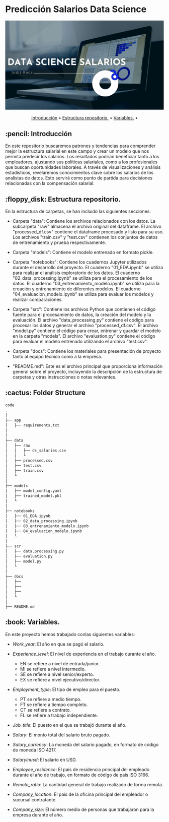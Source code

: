 # Predicción Salarios Data Science

![portada](Data/Portada2.jpg)

<p align="center">
  <a href="#Introducción">Introducción</a> •
  <a href="#Estructura-repositorio.">Estructura repositorio.</a> •
  <a href="#Variables.">Variables.</a> •
</p>  



<h2 id="Introducción"> :pencil: Introducción</h2>

En este repositorio buscaremos patrones y tendencias para comprender mejor la estructura salarial en este campo y crear un modelo que nos permita predecir los salarios. Los resultados podrían beneficiar tanto a los empleadores, ajustando sus políticas salariales, como a los profesionales que buscan oportunidades laborales. A través de visualizaciones y análisis estadísticos, revelaremos conocimientos clave sobre los salarios de los analistas de datos. Esto servirá como punto de partida para decisiones relacionadas con la compensación salarial.



<h2 id="Estructura-repositorio."> :floppy_disk: Estructura repositorio.</h2>

En la estructura de carpetas, se han incluido las siguientes secciones:

- Carpeta "data": Contiene los archivos relacionados con los datos. La subcarpeta "raw" almacena el archivo original del dataframe. El archivo "processed_df.csv" contiene el dataframe procesado y listo para su uso. Los archivos "train.csv" y "test.csv" contienen los conjuntos de datos de entrenamiento y prueba respectivamente.

- Carpeta "models": Contiene el modelo entrenado en formato pickle.

- Carpeta "notebooks": Contiene los cuadernos Jupyter utilizados durante el desarrollo del proyecto. El cuaderno "01_EDA.ipynb" se utiliza para realizar el análisis exploratorio de los datos. El cuaderno "02_data_processing.ipynb" se utiliza para el procesamiento de los datos. El cuaderno "03_entrenamiento_modelo.ipynb" se utiliza para la creación y entrenamiento de diferentes modelos. El cuaderno "04_evaluacion_modelo.ipynb" se utiliza para evaluar los modelos y realizar comparaciones.

- Carpeta "src": Contiene los archivos Python que contienen el código fuente para el procesamiento de datos, la creación del modelo y la evaluación. El archivo "data_processing.py" contiene el código para procesar los datos y generar el archivo "processed_df.csv". El archivo "model.py" contiene el código para crear, entrenar y guardar el modelo en la carpeta "models". El archivo "evaluation.py" contiene el código para evaluar el modelo entrenado utilizando el archivo "test.csv".

- Carpeta "docs": Contiene los materiales para presentación de proyecto tanto al equipo técnico como a la empresa.

- "README.md": Este es el archivo principal que proporciona información general sobre el proyecto, incluyendo la descripción de la estructura de carpetas y otras instrucciones o notas relevantes.

<h2 id="folder-structure"> :cactus: Folder Structure</h2>

    code
    .
    │
    ├── app
    │   ├── requirements.txt
    │
    │
    ├── data
    │   ├── raw
    │   │   ├── ds_salaries.csv
    │   │   └
    │   ├── processed.csv
    │   ├── test.csv
    │   ├── train.csv
    │   └
    │
    ├── models
    │   ├── model_config.yaml
    │   ├── trained_model.pkl
    │   └
    │
    ├── notebooks
    │   ├── 01_EDA.ipynb
    │   ├── 02_data_processing.ipynb  
    │   ├── 03_entrenamiento_modelo.ipynb
    │   ├── 04_evaluacion_modelo.ipynb
    │   └
    │ 
    ├── scr
    │   ├── data.processing.py
    │   ├── evaluation.py
    │   ├── model.py
    │   └    
    │  
    ├── docs 
    │   ├── 
    │   ├── 
    │   ├──
    │   └  
    │ 
    ├── README.md


<h2 id="Variables."> :book: Variables.</h2>

En este proyecto hemos trabajado conlas siguientes variables:

- *Work_year*: El año en que se pagó el salario.

- *Experience_level*: El nivel de experiencia en el trabajo durante el año.

    - EN se refiere a nivel de entrada/junior.
    - MI se refiere a nivel intermedio.
    - SE se refiere a nivel senior/experto.
    - EX se refiere a nivel ejecutivo/director.

- *Employment_type*: El tipo de empleo para el puesto.

    - PT se refiere a medio tiempo.
    - FT se refiere a tiempo completo.
    - CT se refiere a contrato.
    - FL se refiere a trabajo independiente.

- *Job_title*: El puesto en el que se trabajó durante el año.

- *Salary*: El monto total del salario bruto pagado.

- *Salary_currency*: La moneda del salario pagado, en formato de código de moneda ISO 4217.

- *Salaryinusd*: El salario en USD.

- *Employee_residence*: El país de residencia principal del empleado durante el año de trabajo, en formato de código de país ISO 3166.

- *Remote_ratio*: La cantidad general de trabajo realizado de forma remota.

- *Company_location*: El país de la oficina principal del empleador o sucursal contratante.

- *Company_size*: El número medio de personas que trabajaron para la empresa durante el año.

